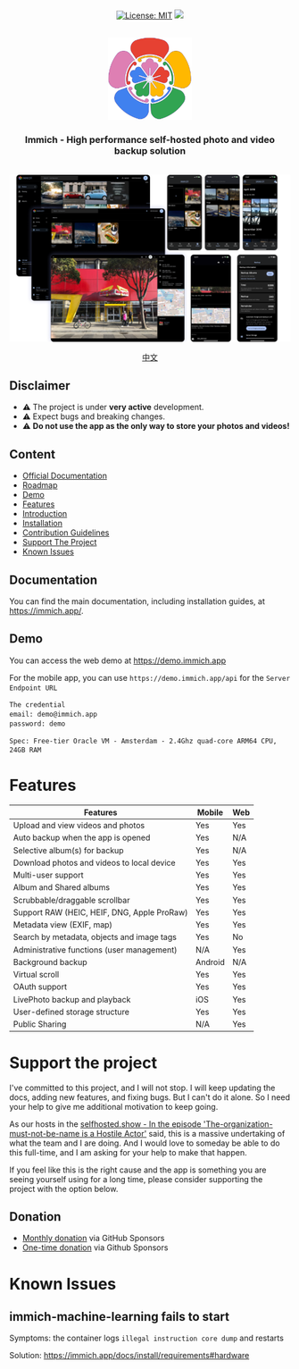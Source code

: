 <p align="center"> 
  <br/>  
  <a href="https://opensource.org/licenses/MIT"><img src="https://img.shields.io/badge/license-MIT-green.svg?color=3F51B5&style=for-the-badge&label=License&logoColor=000000&labelColor=ececec" alt="License: MIT"></a>
  <a href="https://discord.gg/D8JsnBEuKb">
    <img src="https://img.shields.io/discord/979116623879368755.svg?label=Discord&logo=Discord&style=for-the-badge&logoColor=000000&labelColor=ececec" atl="Discord"/>
  </a>
  <br/>  
  <br/>   
</p>

<p align="center">
<img src="design/immich-logo.svg" width="150" title="Login With Custom URL">
</p>
<h3 align="center">Immich - High performance self-hosted photo and video backup solution</h3>
<br/>
<a href="https://immich.app">
<img src="design/immich-screenshots.png" title="Main Screenshot">
</a>
<br/>
<p align="center">
  <a href="README_zh_CN.md">中文</a>
</p>

## Disclaimer

- ⚠️ The project is under **very active** development.
- ⚠️ Expect bugs and breaking changes.
- ⚠️ **Do not use the app as the only way to store your photos and videos!**

## Content

- [Official Documentation](https://immich.app/docs)
- [Roadmap](https://github.com/orgs/immich-app/projects/1)
- [Demo](#demo)
- [Features](#features)
- [Introduction](https://immich.app/docs/overview/introduction)
- [Installation](https://immich.app/docs/install/requirements)
- [Contribution Guidelines](https://immich.app/docs/overview/support-the-project)
- [Support The Project](#support-the-project)
- [Known Issues](#known-issues)

## Documentation

You can find the main documentation, including installation guides, at https://immich.app/.

## Demo

You can access the web demo at https://demo.immich.app

For the mobile app, you can use `https://demo.immich.app/api` for the `Server Endpoint URL`

```bash title="Demo Credential"
The credential
email: demo@immich.app
password: demo
```

```
Spec: Free-tier Oracle VM - Amsterdam - 2.4Ghz quad-core ARM64 CPU, 24GB RAM
```

# Features

| Features                                    | Mobile  | Web |
| ------------------------------------------- | ------- | --- |
| Upload and view videos and photos           | Yes     | Yes |
| Auto backup when the app is opened          | Yes     | N/A |
| Selective album(s) for backup               | Yes     | N/A |
| Download photos and videos to local device  | Yes     | Yes |
| Multi-user support                          | Yes     | Yes |
| Album and Shared albums                     | Yes     | Yes |
| Scrubbable/draggable scrollbar              | Yes     | Yes |
| Support RAW (HEIC, HEIF, DNG, Apple ProRaw) | Yes     | Yes |
| Metadata view (EXIF, map)                   | Yes     | Yes |
| Search by metadata, objects and image tags  | Yes     | No  |
| Administrative functions (user management)  | N/A     | Yes |
| Background backup                           | Android | N/A |
| Virtual scroll                              | Yes     | Yes |
| OAuth support                               | Yes     | Yes |
| LivePhoto backup and playback               | iOS     | Yes |
| User-defined storage structure              | Yes     | Yes |
| Public Sharing                              | N/A     | Yes |

# Support the project

I've committed to this project, and I will not stop. I will keep updating the docs, adding new features, and fixing bugs. But I can't do it alone. So I need your help to give me additional motivation to keep going.

As our hosts in the [selfhosted.show - In the episode 'The-organization-must-not-be-name is a Hostile Actor'](https://selfhosted.show/79?t=1418) said, this is a massive undertaking of what the team and I are doing. And I would love to someday be able to do this full-time, and I am asking for your help to make that happen.

If you feel like this is the right cause and the app is something you are seeing yourself using for a long time, please consider supporting the project with the option below.

## Donation

- [Monthly donation](https://github.com/sponsors/alextran1502) via GitHub Sponsors
- [One-time donation](https://github.com/sponsors/alextran1502?frequency=one-time&sponsor=alextran1502) via Github Sponsors

# Known Issues

## immich-machine-learning fails to start

Symptoms: the container logs `illegal instruction core dump` and restarts

Solution: https://immich.app/docs/install/requirements#hardware
